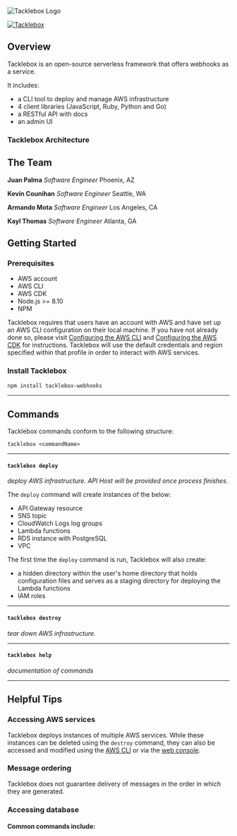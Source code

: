 ![Tacklebox Logo](https://i.imgur.com/s9Gvwsg.png) 

[![Tacklebox](https://img.shields.io/badge/tacklebox-case%20study-blue)](https://tacklebox-webhooks.github.io)

## Overview

Tacklebox is an open-source serverless framework that offers webhooks as a service.

It includes:
- a CLI tool to deploy and manage AWS infrastructure
- 4 client libraries (JavaScript, Ruby, Python and Go)
- a RESTful API with docs
- an admin UI

<!--<img src="https://i.imgur.com/00Yy8JA.gif" width="600" alt="Tacklebox deploy" />-->

### Tacklebox Architecture

<!--![Tacklebox components](https://i.imgur.com/FEghmSi.png)-->

## The Team
**Juan Palma** *Software Engineer* Phoenix, AZ

**Kevin Counihan** *Software Engineer* Seattle, WA

**Armando Mota** *Software Engineer* Los Angeles, CA

**Kayl Thomas** *Software Engineer* Atlanta, GA

<!--**[Sachin Chandy](https://sachinmc.github.io)** *Software Engineer* London, UK-->

<!--**[Wendy Kuhn](https://wendykuhn.io)** *Software Engineer* Austin, TX-->

<!--**[Nick Miller](https://nickmiller.io)** *Software Engineer* Los Angeles, CA-->

## Getting Started

### Prerequisites
* AWS account
* AWS CLI
* AWS CDK
* Node.js >= 8.10
* NPM

Tacklebox requires that users have an account with AWS and have set up an AWS CLI configuration on their local machine.
If you have not already done so, please visit [Configuring the AWS CLI](https://docs.aws.amazon.com/cli/latest/userguide/cli-chap-configure.html)
and [Configuring the AWS CDK](https://docs.aws.amazon.com/cdk/latest/guide/cli.html) for instructions.
Tacklebox will use the default credentials and region specified within that profile in order to interact with AWS services.

### Install Tacklebox
``` bash
npm install tacklebox-webhooks
```
---

## Commands

Tacklebox commands conform to the following structure:
```
tacklebox <commandName>
```

---

#### `tacklebox deploy`
*deploy AWS infrastructure. API Host will be provided once process finishes.*

The `deploy` command will create instances of the below:
- API Gateway resource
- SNS topic
- CloudWatch Logs log groups
- Lambda functions
- RDS instance with PostgreSQL
- VPC

The first time the `deploy` command is run, Tacklebox will also create:
- a hidden directory within the user's home directory that holds configuration files and serves as a staging directory for deploying the Lambda functions
- IAM roles

---

#### `tacklebox destroy`
*tear down AWS infrastructure.*

---

#### `tacklebox help`
*documentation of commands*

---

## Helpful Tips

### Accessing AWS services

Tacklebox deploys instances of multiple AWS services. While these instances can be deleted using the `destroy` command, they can also be accessed and modified using the [AWS CLI](https://docs.aws.amazon.com/cli/index.html) or via the [web console](https://console.aws.amazon.com/console/home).

### Message ordering

Tacklebox does not guarantee delivery of messages in the order in which they are generated.

### Accessing database

<!--1. From the directory with the `Tacklebox.pem` keypair file, SSH into the EC2 instance.<br />-->
<!--*Connection details can be found by navigating to the EC2 section of the web console, and clicking the 'Connect' button once the EC2 instance is selected.*-->
<!--2. Type `yes` when prompted to finish initiating the connection.-->
<!--3. Type `sudo docker exec -it TackleboxStore bash` to create a new Bash session in the running `TackleboxStore` MongoDB container.-->
<!--4. Type `mongo Tacklebox` to start the Mongo shell with database `Tacklebox`.-->
<!--5. Access your webhook data in `TackleboxCollection`.-->

#### Common commands include:
  <!--- `db.TackleboxCollection.find()` - retrieves all documents from `TackleboxCollection`-->
  <!--- `db.TackleboxCollection.count()` - display the number of documents in `TackleboxCollection`-->

<!----------------------------------->

<!--# dispatchr-->

<!--While in development, you should be able to run this in the base directory by doing the following:-->

<!--```javascript-->
<!--npm link //you only need to run this the very first time you use this-->
<!--tacklebox build-->
<!--tacklebox destroy-->
<!--```-->

<!--[![oclif](https://img.shields.io/badge/cli-oclif-brightgreen.svg)](https://oclif.io)-->
<!--[![Version](https://img.shields.io/npm/v/dispatchr.svg)](https://npmjs.org/package/dispatchr)-->
<!--[![Downloads/week](https://img.shields.io/npm/dw/dispatchr.svg)](https://npmjs.org/package/dispatchr)-->
<!--[![License](https://img.shields.io/npm/l/dispatchr.svg)](https://github.com/ArmandoMota/dispatchr/blob/master/package.json)-->

<!-- toc -->
<!--* [dispatchr](#dispatchr)-->
<!--* [Usage](#usage)-->
<!--* [Commands](#commands)-->
<!-- tocstop -->

<!--# Usage-->

<!-- usage -->
<!--```sh-session-->
<!--$ npm install -g tacklebox-->
<!--$ tacklebox COMMAND-->
<!--running command...-->
<!--$ tacklebox (-v|--version|version)-->
<!--tacklebox/0.0.0 darwin-x64 node-v16.1.0-->
<!--$ tacklebox --help [COMMAND]-->
<!--USAGE-->
<!--  $ tacklebox COMMAND-->
<!--...-->
<!--```-->
<!-- usagestop -->

<!--# Commands-->

<!-- commands -->
<!--* [`tacklebox build`](#tacklebox-build)-->
<!--* [`tacklebox destroy`](#tacklebox-destroy)-->
<!--* [`tacklebox help [COMMAND]`](#tacklebox-help-command)-->
<!--* [`tacklebox ui`](#tacklebox-ui)-->

<!--## `tacklebox build`-->

<!--The 'build' command sets up all of the AWS infrastructure that is required to run the-->

<!--```-->
<!--USAGE-->
<!--  $ tacklebox build-->

<!--DESCRIPTION-->
<!--  Tacklebox webhook service.  It takes no arguments and relies on the AWS CLI, which-->
<!--     needs to be installed and configured before using this command.-->
<!--```-->

<!--_See code: [src/commands/build.js](https://github.com/hook-captain/cli/blob/v0.0.0/src/commands/build.js)_-->

<!--## `tacklebox destroy`-->

<!--The 'destroy' command tears down all of the AWS infrastructure that is required to run the-->

<!--```-->
<!--USAGE-->
<!--  $ tacklebox destroy-->

<!--DESCRIPTION-->
<!--  Tacklebox webhook service.  It takes no arguments and relies on the AWS CLI, which-->
<!--  needs to be installed and configured before using this command.-->
<!--```-->

<!--_See code: [src/commands/destroy.js](https://github.com/hook-captain/cli/blob/v0.0.0/src/commands/destroy.js)_-->

<!--## `tacklebox help [COMMAND]`-->

<!--display help for tacklebox-->

<!--```-->
<!--USAGE-->
<!--  $ tacklebox help [COMMAND]-->

<!--ARGUMENTS-->
<!--  COMMAND  command to show help for-->

<!--OPTIONS-->
<!--  --all  see all commands in CLI-->
<!--```-->

<!--_See code: [@oclif/plugin-help](https://github.com/oclif/plugin-help/blob/v3.2.2/src/commands/help.ts)_-->

<!--## `tacklebox ui`-->

<!--Describe the command here-->

<!--```-->
<!--USAGE-->
<!--  $ tacklebox ui-->

<!--OPTIONS-->
<!--  -n, --name=name  name to print-->

<!--DESCRIPTION-->
<!--  ...-->
<!--  Extra documentation goes here-->
<!--```-->

<!--_See code: [src/commands/ui.js](https://github.com/hook-captain/cli/blob/v0.0.0/src/commands/ui.js)_-->
<!-- commandsstop -->
